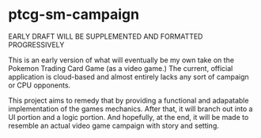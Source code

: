 # ptcg-sm-campaign

EARLY DRAFT
WILL BE SUPPLEMENTED AND FORMATTED PROGRESSIVELY

This is an early version of what will eventually be my own take on the Pokemon Trading Card Game (as a video game.) 
The current, official application is cloud-based and almost entirely lacks any sort of campaign or CPU opponents.

This project aims to remedy that by providing a functional and adapatable implementation of the games mechanics. 
After that, it will branch out into a UI portion and a logic portion.
And hopefully, at the end, it will be made to resemble an actual video game campaign with story and setting.
